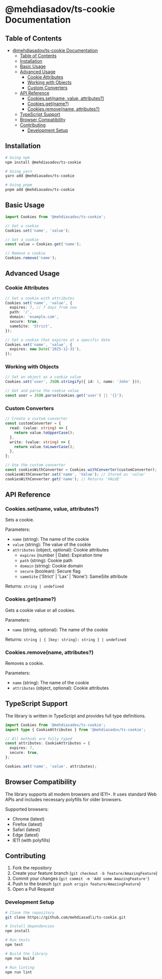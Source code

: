 # @mehdiasadov/ts-cookie Documentation

## Table of Contents

- [@mehdiasadov/ts-cookie Documentation](#mehdiasadovts-cookie-documentation)
  - [Table of Contents](#table-of-contents)
  - [Installation](#installation)
  - [Basic Usage](#basic-usage)
  - [Advanced Usage](#advanced-usage)
    - [Cookie Attributes](#cookie-attributes)
    - [Working with Objects](#working-with-objects)
    - [Custom Converters](#custom-converters)
  - [API Reference](#api-reference)
    - [Cookies.set(name, value, attributes?)](#cookiessetname-value-attributes)
    - [Cookies.get(name?)](#cookiesgetname)
    - [Cookies.remove(name, attributes?)](#cookiesremovename-attributes)
  - [TypeScript Support](#typescript-support)
  - [Browser Compatibility](#browser-compatibility)
  - [Contributing](#contributing)
    - [Development Setup](#development-setup)

## Installation

```bash
# Using npm
npm install @mehdiasadov/ts-cookie

# Using yarn
yarn add @mehdiasadov/ts-cookie

# Using pnpm
pnpm add @mehdiasadov/ts-cookie
```

## Basic Usage

```typescript
import Cookies from '@mehdiasadov/ts-cookie';

// Set a cookie
Cookies.set('name', 'value');

// Get a cookie
const value = Cookies.get('name');

// Remove a cookie
Cookies.remove('name');
```

## Advanced Usage

### Cookie Attributes

```typescript
// Set a cookie with attributes
Cookies.set('name', 'value', {
  expires: 7, // 7 days from now
  path: '/',
  domain: 'example.com',
  secure: true,
  sameSite: 'Strict',
});

// Set a cookie that expires at a specific date
Cookies.set('name', 'value', {
  expires: new Date('2025-12-31'),
});
```

### Working with Objects

```typescript
// Set an object as a cookie value
Cookies.set('user', JSON.stringify({ id: 1, name: 'John' }));

// Get and parse the cookie value
const user = JSON.parse(Cookies.get('user') || '{}');
```

### Custom Converters

```typescript
// Create a custom converter
const customConverter = {
  read: (value: string) => {
    return value.toUpperCase();
  },
  write: (value: string) => {
    return value.toLowerCase();
  },
};

// Use the custom converter
const cookiesWithConverter = Cookies.withConverter(customConverter);
cookiesWithConverter.set('name', 'Value'); // Stored as 'value'
cookiesWithConverter.get('name'); // Returns 'VALUE'
```

## API Reference

### Cookies.set(name, value, attributes?)

Sets a cookie.

Parameters:

- `name` (string): The name of the cookie
- `value` (string): The value of the cookie
- `attributes` (object, optional): Cookie attributes
  - `expires` (number | Date): Expiration time
  - `path` (string): Cookie path
  - `domain` (string): Cookie domain
  - `secure` (boolean): Secure flag
  - `sameSite` ('Strict' | 'Lax' | 'None'): SameSite attribute

Returns: `string | undefined`

### Cookies.get(name?)

Gets a cookie value or all cookies.

Parameters:

- `name` (string, optional): The name of the cookie

Returns: `string | { [key: string]: string } | undefined`

### Cookies.remove(name, attributes?)

Removes a cookie.

Parameters:

- `name` (string): The name of the cookie
- `attributes` (object, optional): Cookie attributes

## TypeScript Support

The library is written in TypeScript and provides full type definitions.

```typescript
import Cookies from '@mehdiasadov/ts-cookie';
import type { CookieAttributes } from '@mehdiasadov/ts-cookie';

// All methods are fully typed
const attributes: CookieAttributes = {
  expires: 7,
  secure: true,
};

Cookies.set('name', 'value', attributes);
```

## Browser Compatibility

The library supports all modern browsers and IE11+. It uses standard Web APIs and includes necessary polyfills for older browsers.

Supported browsers:

- Chrome (latest)
- Firefox (latest)
- Safari (latest)
- Edge (latest)
- IE11 (with polyfills)

## Contributing

1. Fork the repository
2. Create your feature branch (`git checkout -b feature/AmazingFeature`)
3. Commit your changes (`git commit -m 'Add some AmazingFeature'`)
4. Push to the branch (`git push origin feature/AmazingFeature`)
5. Open a Pull Request

### Development Setup

```bash
# Clone the repository
git clone https://github.com/mehdiasadli/ts-cookie.git

# Install dependencies
npm install

# Run tests
npm test

# Build the library
npm run build

# Run linting
npm run lint
```
